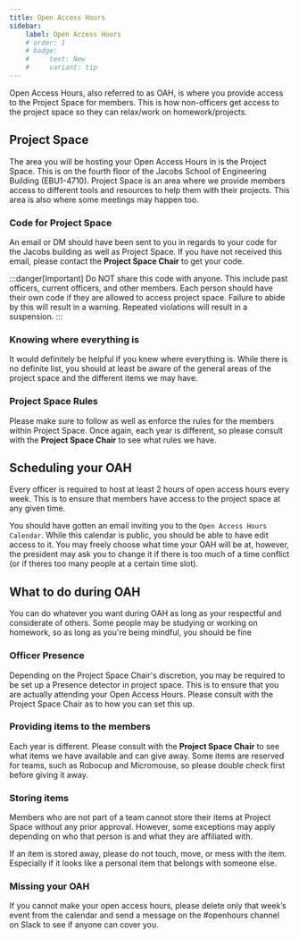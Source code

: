 ```yaml
---
title: Open Access Hours
sidebar:
    label: Open Access Hours
    # order: 1
    # badge:
    #     text: New
    #     variant: tip
---
```


Open Access Hours, also referred to as OAH, is where you provide access to the Project Space for members. This is how non-officers get access to the project space so they can relax/work on homework/projects.

## Project Space

The area you will be hosting your Open Access Hours in is the Project Space. This is on the fourth floor of the Jacobs School of Engineering Building (EBU1-4710). Project Space is an area where we provide members access to different tools and resources to help them with their projects. This area is also where some meetings may happen too.

### Code for Project Space

An email or DM should have been sent to you in regards to your code for the Jacobs building as well as Project Space. If you have not received this email, please contact the **Project Space Chair** to get your code.

:::danger[Important]
Do NOT share this code with anyone. This include past officers, current officers, and other members. Each person should have their own code if they are allowed to access project space. Failure to abide by this will result in a warning. Repeated violations will result in a suspension.
:::

### Knowing where everything is

It would definitely be helpful if you knew where everything is. While there is no definite list, you should at least be aware of the general areas of the project space and the different items we may have.

### Project Space Rules

Please make sure to follow as well as enforce the rules for the members within Project Space. Once again, each year is different, so please consult with the **Project Space Chair** to see what rules we have.

## Scheduling your OAH

Every officer is required to host at least 2 hours of open access hours every week. This is to ensure that members have access to the project space at any given time.

You should have gotten an email inviting you to the `Open Access Hours Calendar`. While this calendar is public, you should be able to have edit access to it. You may freely choose what time your OAH will be at, however, the president may ask you to change it if there is too much of a time conflict (or if theres too many people at a certain time slot).

## What to do during OAH

You can do whatever you want during OAH as long as your respectful and considerate of others. Some people may be studying or working on homework, so as long as you're being mindful, you should be fine

### Officer Presence

Depending on the Project Space Chair's discretion, you may be required to be set up a Presence detector in project space. This is to ensure that you are actually attending your Open Access Hours. Please consult with the Project Space Chair as to how you can set this up.

### Providing items to the members

Each year is different. Please consult with the **Project Space Chair** to see what items we have available and can give away. Some items are reserved for teams, such as Robocup and Micromouse, so please double check first before giving it away.

### Storing items

Members who are not part of a team cannot store their items at Project Space without any prior approval. However, some exceptions may apply depending on who that person is and what they are affiliated with.

If an item is stored away, please do not touch, move, or mess with the item. Especially if it looks like a personal item that belongs with someone else.

### Missing your OAH

If you cannot make your open access hours, please delete only that week’s event from the calendar and send a message on the #openhours channel on Slack to see if anyone can cover you.
